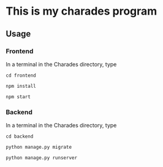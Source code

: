 # This is my charades program

## Usage
### Frontend
In a terminal in the Charades directory, type 
```
cd frontend

npm install

npm start
```

### Backend
In a terminal in the Charades directory, type

```
cd backend

python manage.py migrate

python manage.py runserver
```
